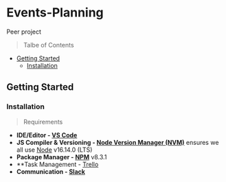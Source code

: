 # Events-Planning
Peer project

> Talbe of Contents

- [Getting Started](#getting-started)
  - [Installation](#installation)
  
## Getting Started
  
### Installation

> Requirements
- **IDE/Editor - [VS Code](https://code.visualstudio.com/)**
- **JS Compiler & Versioning - [Node Version Manager (NVM)](https://github.com/nvm-sh/nvm#readme)** ensures we all use [Node](https://nodejs.org/) v16.14.0 (LTS)
- **Package Manager - [NPM](https://www.npmjs.com/)** v8.3.1
- **Task Management - [Trello](https://trello.com/)
- **Communication - [Slack](https://slack.com/)**
